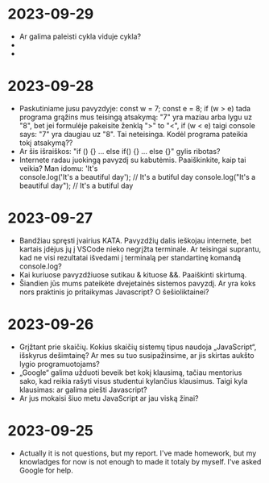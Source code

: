 # 2023-09-29
- Ar galima paleisti cykla viduje cykla?
- 
-
# 2023-09-28
- Paskutiniame jusu pavyzdyje:
  const w = 7;
  const e = 8;
  if (w > e) tada programa grąžins mus teisingą atsakymą: "7" yra maziau arba lygu uz "8",
  bet jei formulėje pakeisite ženklą ">" to "<",
  if (w < e) taigi console says: "7" yra daugiau uz "8". Tai neteisinga. Kodėl programa pateikia tokį atsakymą??
- Ar šis išraiškos: "if () {} ... else if() {} ... else {}" gylis ribotas?
- Internete radau juokingą pavyzdį su kabutėmis. Paaiškinkite, kaip tai veikia? Man idomu: 'It\'s  
  console.log('It\'s a beautiful day'); // It's a butiful day
  console.log("It's a beautiful day");  // It's a butiful day
# 2023-09-27
- Bandžiau spręsti įvairius KATA. Pavyzdžių dalis ieškojau internete, bet kartais įdėjus jų į VSCode nieko negrįžta terminale. Ar teisingai suprantu, kad ne visi rezultatai išvedami į terminalą per standartinę komandą console.log?
- Kai kuriuose pavyzdžiuose sutikau & kituose &&. Paaiškinti skirtumą.
- Šiandien jūs mums pateikėte dvejetainės sistemos pavyzdį. Ar yra koks nors praktinis jo pritaikymas Javascript? O šešioliktainei?
# 2023-09-26
- Grįžtant prie skaičių. Kokius skaičių sistemų tipus naudoja „JavaScript“, išskyrus dešimtainę? Ar mes su tuo susipažinsime, ar jis skirtas aukšto lygio programuotojams?
- „Google“ galima užduoti beveik bet kokį klausimą, tačiau mentorius sako, kad reikia rašyti visus studentui kylančius klausimus. Taigi kyla klausimas: ar galima piešti Javascript?
- Ar jus mokaisi šiuo metu JavaScript ar jau viską žinai?
# 2023-09-25
- Actually it is not questions, but my report. I've made homework, but my knowladges for now is not enough to made it totaly by myself. I've asked Google for help.
